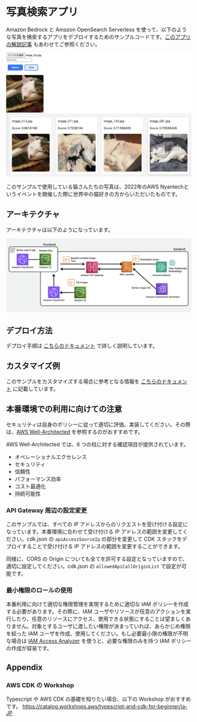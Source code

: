 # 写真検索アプリ

Amazon Bedrock と Amazon OpenSearch Serverless を使って、以下のような写真を検索するアプリをデプロイするためのサンプルコードです。[このアプリの解説記事]() もあわせてご参照ください。

<img src="docs/imgs/app.png" width="700px">

このサンプルで使用している猫さんたちの写真は、2022年のAWS Nyantechというイベントを開催した際に世界中の猫好きの方からいただいたものです。

## アーキテクチャ

アーキテクチャは以下のようになっています。

<img src="docs/imgs/architecture.png" width="700px">

## デプロイ方法

デプロイ手順は [こちらのドキュメント](docs/HowToDeploy.md) で詳しく説明しています。

## カスタマイズ例

このサンプルをカスタマイズする場合に参考となる情報を [こちらのドキュメント](docs/HowToDevelop.md) に記載しています。

## 本番環境での利用に向けての注意

セキュリティは自身のポリシーに従って適切に評価、実装してください。その際は、[AWS Well-Architected](https://aws.amazon.com/jp/architecture/well-architected/?wa-lens-whitepapers.sort-by=item.additionalFields.sortDate&wa-lens-whitepapers.sort-order=desc) を参照するのがおすすめです。

AWS Well-Architected では、6 つの柱に対する確認項目が提供されています。

- オペレーショナルエクセレンス
- セキュリティ
- 信頼性
- パフォーマンス効率
- コスト最適化
- 持続可能性

### API Gateway 周辺の設定変更

このサンプルでは、すべての IP アドレスからのリクエストを受け付ける設定になっています。本番環境に合わせて受け付ける IP アドレスの範囲を変更してください。cdk.json の `apiAccessSourceIp` の部分を変更して CDK スタックをデプロイすることで受け付ける IP アドレスの範囲を変更することができます。

同様に、CORS の Origin についても全てを許可する設定となっていますので、適切に設定してください。cdk.json の `allowedApiCallOriginList` で設定が可能です。

### 最小権限のロールの使用

本番利用に向けて適切な権限管理を実現するために適切な IAM ポリシーを作成する必要があります。その際に、IAM ユーザやリソースが任意のアクションを実行したり、任意のリソースにアクセス、使用できる状態にすることは望ましくありません。対象とするユーザに渡したい権限が決まっていれば、あらかじめ権限を絞った IAM ユーザを作成、使用してください。もし必要最小限の権限が不明な場合は [IAM Access Analyzer](https://docs.aws.amazon.com/ja_jp/IAM/latest/UserGuide/access-analyzer-policy-generation.html) を使うと、必要な権限のみを持つ IAM ポリシーの作成が容易です。

## Appendix

### AWS CDK の Workshop

Typescript や AWS CDK の基礎を知りたい場合、以下の Workshop がおすすめです。
https://catalog.workshops.aws/typescript-and-cdk-for-beginner/ja-JP
